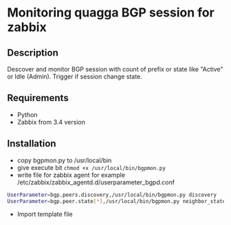 # Monitoring quagga BGP session  for zabbix

## Description
Descover and monitor BGP session with count of prefix or state like "Active" or Idle (Admin).
Trigger if session change state.

## Requirements
- Python
- Zabbix from 3.4 version

## Installation
- copy bgpmon.py to /usr/local/bin
- give execute bit `chmod +x /usr/local/bin/bgpmon.py`
- write file for zabbix agent for example /etc/zabbix/zabbix_agentd.d/userparameter_bgpd.conf
```sh
UserParameter=bgp.peers.discovery,/usr/local/bin/bgpmon.py discovery
UserParameter=bgp.peer.state[*],/usr/local/bin/bgpmon.py neighbor_state -n $1
```
- Import template file
